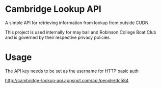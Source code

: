 # Cambridge Lookup API

A simple API for retrieving information from lookup from outside CUDN.

This project is used internally for may ball and Robinson College Boat Club and is governed by their respective privacy policies.

# Usage

The API key needs to be set as the username for HTTP basic auth

http://cambridge-lookup-api.appspot.com/api/people/dc584
